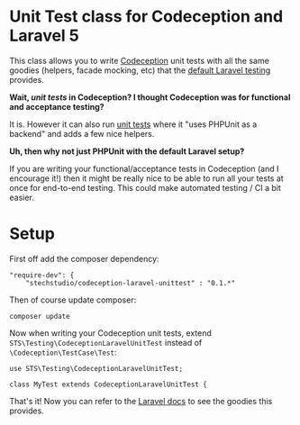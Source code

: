Unit Test class for Codeception and Laravel 5
====================

This class allows you to write [Codeception](http://codeception.com/) unit tests with all the same goodies (helpers, facade mocking, etc) that the [default Laravel testing](http://laravel.com/docs/4.2/testing) provides.

**Wait, _unit tests_ in Codeception? I thought Codeception was for functional and acceptance testing?**

It is. However it can also run [unit tests](http://codeception.com/docs/06-UnitTests) where it "uses PHPUnit as a backend" and adds a few nice helpers.

**Uh, then why not just PHPUnit with the default Laravel setup?**

If you are writing your functional/acceptance tests in Codeception (and I encourage it!) then it might be really nice to be able to run all your tests at once for end-to-end testing. This could make automated testing / CI a bit easier.

Setup
====================

First off add the composer dependency:

    "require-dev": {
        "stechstudio/codeception-laravel-unittest" : "0.1.*"

Then of course update composer:

    composer update

Now when writing your Codeception unit tests, extend `STS\Testing\CodeceptionLaravelUnitTest` instead of `\Codeception\TestCase\Test`:

    use STS\Testing\CodeceptionLaravelUnitTest;

    class MyTest extends CodeceptionLaravelUnitTest {

That's it! Now you can refer to the [Laravel docs](http://laravel.com/docs/4.2/testing) to see the goodies this provides.
